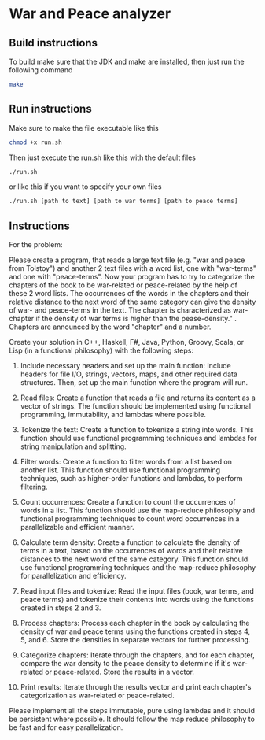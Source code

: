# War and Peace analyzer
## Build instructions

To build make sure that the JDK and make are installed, then just run the following command

```bash
make
```

## Run instructions

Make sure to make the file executable like this
```bash
chmod +x run.sh
```

Then just execute the run.sh like this with the default files
```bash
./run.sh
```
or like this if you want to specify your own files
```bash
./run.sh [path to text] [path to war terms] [path to peace terms]
```

## Instructions
For the problem:

Please create a program, that reads a large text file (e.g. "war and peace from Tolstoy") and another 2 text files with a word list, one with "war-terms" and one with "peace-terms". Now your program has to try to categorize the chapters of the book to be war-related or peace-related by the help of these 2 word lists. The occurrences of the words in the chapters and their relative distance to the next word of the same category can give the density of war- and peace-terms in the text. The chapter is characterized as war-chapter if the density of war terms is higher than the pease-density." . Chapters are announced by the word "chapter" and a number.

Create your solution in C++, Haskell, F#, Java, Python, Groovy, Scala, or Lisp (in a functional philosophy) with the following steps:

1.  Include necessary headers and set up the main function: Include headers for file I/O, strings, vectors, maps, and other required data structures. Then, set up the main function where the program will run.

2.    Read files: Create a function that reads a file and returns its content as a vector of strings. The function should be implemented using functional programming, immutability, and lambdas where possible.

3.   Tokenize the text: Create a function to tokenize a string into words. This function should use functional programming techniques and lambdas for string manipulation and splitting.

4.   Filter words: Create a function to filter words from a list based on another list. This function should use functional programming techniques, such as higher-order functions and lambdas, to perform filtering.

5.   Count occurrences: Create a function to count the occurrences of words in a list. This function should use the map-reduce philosophy and functional programming techniques to count word occurrences in a parallelizable and efficient manner.

6.  Calculate term density: Create a function to calculate the density of terms in a text, based on the occurrences of words and their relative distances to the next word of the same category. This function should use functional programming techniques and the map-reduce philosophy for parallelization and efficiency.

7.   Read input files and tokenize: Read the input files (book, war terms, and peace terms) and tokenize their contents into words using the functions created in steps 2 and 3.

8.   Process chapters: Process each chapter in the book by calculating the density of war and peace terms using the functions created in steps 4, 5, and 6. Store the densities in separate vectors for further processing.

9.  Categorize chapters: Iterate through the chapters, and for each chapter, compare the war density to the peace density to determine if it's war-related or peace-related. Store the results in a vector.

10.    Print results: Iterate through the results vector and print each chapter's categorization as war-related or peace-related.
 
Please implement all the steps immutable, pure using lambdas and it should be persistent where possible. It should follow the map reduce philosophy to be fast and for easy parallelization. 
